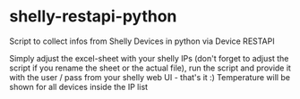 # shelly-restapi-python
Script to collect infos from Shelly Devices in python via Device RESTAPI


Simply adjust the excel-sheet with your shelly IPs (don't forget to adjust the script if you rename the sheet or the actual file), run the script and provide it with the user / pass from your shelly web UI - that's it :) 
Temperature will be shown for all devices inside the IP list

